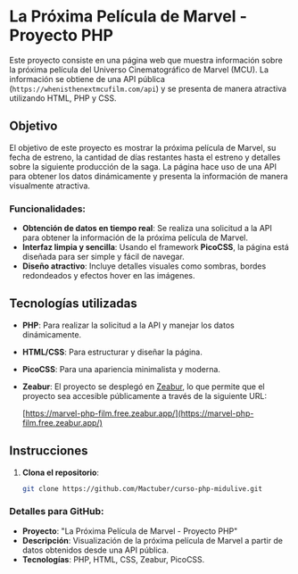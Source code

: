 # La Próxima Película de Marvel - Proyecto PHP

Este proyecto consiste en una página web que muestra información sobre la próxima película del Universo Cinematográfico de Marvel (MCU). La información se obtiene de una API pública (`https://whenisthenextmcufilm.com/api`) y se presenta de manera atractiva utilizando HTML, PHP y CSS.

## Objetivo

El objetivo de este proyecto es mostrar la próxima película de Marvel, su fecha de estreno, la cantidad de días restantes hasta el estreno y detalles sobre la siguiente producción de la saga. La página hace uso de una API para obtener los datos dinámicamente y presenta la información de manera visualmente atractiva.

### Funcionalidades:
- **Obtención de datos en tiempo real**: Se realiza una solicitud a la API para obtener la información de la próxima película de Marvel.
- **Interfaz limpia y sencilla**: Usando el framework **PicoCSS**, la página está diseñada para ser simple y fácil de navegar.
- **Diseño atractivo**: Incluye detalles visuales como sombras, bordes redondeados y efectos hover en las imágenes.

## Tecnologías utilizadas

- **PHP**: Para realizar la solicitud a la API y manejar los datos dinámicamente.
- **HTML/CSS**: Para estructurar y diseñar la página.
- **PicoCSS**: Para una apariencia minimalista y moderna.
- **Zeabur**: El proyecto se desplegó en [Zeabur](https://zeabur.com/), lo que permite que el proyecto sea accesible públicamente a través de la siguiente URL:

  [https://marvel-php-film.free.zeabur.app/](https://marvel-php-film.free.zeabur.app/)

## Instrucciones

1. **Clona el repositorio**:
   ```bash
   git clone https://github.com/Mactuber/curso-php-midulive.git


### Detalles para GitHub:

- **Proyecto**: "La Próxima Película de Marvel - Proyecto PHP"
- **Descripción**: Visualización de la próxima película de Marvel a partir de datos obtenidos desde una API pública.
- **Tecnologías**: PHP, HTML, CSS, Zeabur, PicoCSS.
